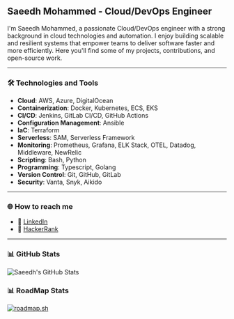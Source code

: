 ## Saeedh Mohammed - Cloud/DevOps Engineer

I'm Saeedh Mohammed, a passionate Cloud/DevOps engineer with a strong background in cloud technologies and automation. I enjoy building scalable and resilient systems that empower teams to deliver software faster and more efficiently. Here you'll find some of my projects, contributions, and open-source work.

---

### 🛠️ Technologies and Tools

- **Cloud**: AWS, Azure, DigitalOcean  
- **Containerization**: Docker, Kubernetes, ECS, EKS  
- **CI/CD**: Jenkins, GitLab CI/CD, GitHub Actions  
- **Configuration Management**: Ansible  
- **IaC**: Terraform
- **Serverless**: SAM, Serverless Framework  
- **Monitoring**: Prometheus, Grafana, ELK Stack, OTEL, Datadog, Middleware, NewRelic  
- **Scripting**: Bash, Python
- **Programming**: Typescript, Golang  
- **Version Control**: Git, GitHub, GitLab  
- **Security**: Vanta, Snyk, Aikido  

---

### 🌐 How to reach me

- 💼 [LinkedIn](www.linkedin.com/in/saeedh-mohammed-3a479b316)  
- 🎯 [HackerRank](https://www.hackerrank.com/profile/saeedhmohd244)  
---

### 📊 GitHub Stats

![Saeedh's GitHub Stats](https://github-readme-stats.vercel.app/api?username=saeedhmohd244&show_icons=true&theme=radical&hide=stars,issues)

### 📊 RoadMap Stats

[![roadmap.sh](https://roadmap.sh/mlops)](https://roadmap.sh/u/saeedhmohd)


